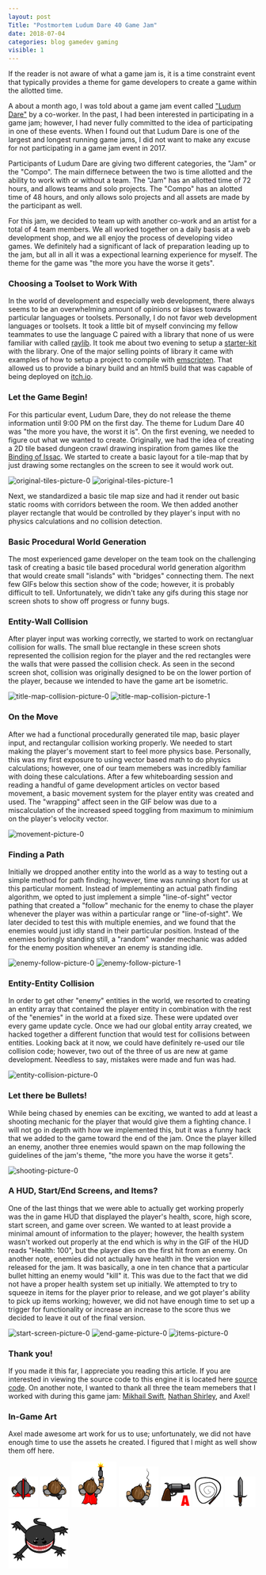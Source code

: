```yaml
---
layout: post
Title: "Postmortem Ludum Dare 40 Game Jam"
date: 2018-07-04
categories: blog gamedev gaming
visible: 1
---
```

If the reader is not aware of what a game jam is, it is a time constraint event that typically provides a theme for game
developers to create a game within the allotted time.

A about a month ago, I was told about a game jam event called ["Ludum Dare"][ld-jam] by a co-worker. In the past, I had been
interested in participating in a game jam; however, I had never fully committed to the idea of participating in one of these
events. When I found out that Ludum Dare is one of the largest and longest running game jams, I did not want to make any excuse
for not participating in a game jam event in 2017. 

Participants of Ludum Dare are giving two different categories, the "Jam" or the "Compo". The main differnece between the two
is time allotted and the ability to work with or without a team. The "Jam" has an allotted time of 72 hours, and allows teams
and solo projects. The "Compo" has an alotted time of 48 hours, and only allows solo projects and all assets are made by the
participant as well. 

For this jam, we decided to team up with another co-work and an artist for a total of 4 team members. We all worked together on 
a daily basis at a web development shop, and we all enjoy the process of developing video games. We definitely had a significant
of lack of preparation leading up to the jam, but all in all it was a expectional learning experience for myself. The theme
for the game was "the more you have the worse it gets".


### Choosing a Toolset to Work With
In the world of development and especially web development, there always seems to be an overwhelming amount of opinions or
biases towards particular languages or toolsets. Personally, I do not favor web development languages or toolsets. It took a
little bit of myself convincing my fellow teammates to use the language C paired with a library that none of us were familiar
with called [raylib][raylib-web]. It took me about two evening to setup a [starter-kit][raylib-starter-kit] with the library.
One of the major selling points of library it came with examples of how to setup a project to compile with
[emscripten][emscripten-compiler]. That allowed us to provide a binary build and an html5 build that was capable of being
deployed on [itch.io][depth-crawler-web].


### Let the Game Begin!
For this particular event, Ludum Dare, they do not release the theme information until 9:00 PM on the first day. The theme
for Ludum Dare 40 was "the more you have, the worst it is". On the first evening, we needed to figure out what we wanted to
create. Originally, we had the idea of creating a 2D tile based dungeon crawl drawing inspiration from games like the
[Binding of Issac][binding-of-isaac]. We started to create a basic layout for a tile-map that by just drawing some rectangles
on the screen to see it would work out.

![original-tiles-picture-0][original-tiles-0]
![original-tiles-picture-1][original-tiles-1]

Next, we standardized a basic tile map size and had it render out basic static rooms with corridors between the room. We then
added another player rectangle that would be controlled by they player's input with no physics calculations and no collision
detection.


### Basic Procedural World Generation
The most experienced game developer on the team took on the challenging task of creating a basic tile based procedural world 
generation algorithm that would create small "islands" with "bridges" connecting them. The next few GIFs below this section
show of the code; however, it is probably difficult to tell. Unfortunately, we didn't take any gifs during this stage nor
screen shots to show off progress or funny bugs.


### Entity-Wall Collision
After player input was working correctly, we started to work on rectangluar collision for walls. The small blue rectangle in
these screen shots represented the collision region for the player and the red rectangles were the walls that were passed the
collision check. As seen in the second screen shot, collision was originally designed to be on the lower portion of the player,
because we intended to have the game art be isometric.

![title-map-collision-picture-0][tile-map-collision-0]
![title-map-collision-picture-1][tile-map-collision-1]


### On the Move
After we had a functional procedurally generated tile map, basic player input, and rectangular collision working properly.
We needed to start making the player's movement start to feel more physics base. Personally, this was my first exposure to
using vector based math to do physics calculations; however, one of our team memebers was incredibly familiar with doing
these calculations. After a few whiteboarding session and reading a handful of game development articles on vector based
movement, a basic movement system for the player entity was created and used. The "wrapping" affect seen in the GIF below
was due to a miscalculation of the increased speed toggling from maximum to minimium on the player's velocity vector.

![movement-picture-0][movement-0]


### Finding a Path
Initially we dropped another entity into the world as a way to testing out a simple method for path finding; however, time
was running short for us at this particular moment. Instead of implementing an actual path finding algorithm, we opted to
just implement a simple "line-of-sight" vector pathing that created a "follow" mechanic for the enemy to chase the player
whenever the player was within a particular range or "line-of-sight". We later decided to test this with multiple enemies,
and we found that the enemies would just idly stand in their particular position. Instead of the enemies boringly standing
still, a "random" wander mechanic was added for the enemy position whenever an enemy is standing idle.

![enemy-follow-picture-0][enemy-follow-0]
![enemy-follow-picture-1][enemy-follow-1]


### Entity-Entity Collision
In order to get other "enemy" entities in the world, we resorted to creating an entity array that contained the player entity
in combination with the rest of the "enemies" in the world at a fixed size. These were updated over every game update cycle.
Once we had our global entity array created, we hacked together a different function that would test for collisions between 
entities. Looking back at it now, we could have definitely re-used our tile collision code; however, two out of the three of
us are new at game development. Needless to say, mistakes were made and fun was had.

![entity-collision-picture-0][entity-collision-0]

### Let there be Bullets!
While being chased by enemies can be exciting, we wanted to add at least a shooting mechanic for the player that would give
them a fighting chance. I will not go in depth with how we implemented this, but it was a funny hack that we added to the
game toward the end of the jam. Once the player killed an enemy, another three enemies would spawn on the map following the
guidelines of the jam's theme, "the more you have the worse it gets".

![shooting-picture-0][shooting-0]

### A HUD, Start/End Screens, and Items?
One of the last things that we were able to actually get working properly was the in game HUD that displayed the player's
health, score, high score, start screen, and game over screen. We wanted to at least provide a minimal amount of information
to the player; however, the health system wasn't worked out properly at the end which is why in the GIF of the HUD reads
"Health: 100", but the player dies on the first hit from an enemy. On another note, enemies did not actually have health in
the version we released for the jam. It was basically, a one in ten chance that a particular bullet hitting an enemy would
"kill" it. This was due to the fact that we did not have a proper health system set up initially. We attempted to try to
squeeze in items for the player prior to release, and we got player's ability to pick up items working; however, we did
not have enough time to set up a trigger for functionality or increase an increase to the score thus we decided to leave it
out of the final version.

![start-screen-picture-0][start-screen]
![end-game-picture-0][end-game]
![items-picture-0][items-0]

### Thank you!
If you made it this far, I appreciate you reading this article. If you are interested in viewing the source code to this
engine it is located here [source code][source-code]. On another note, I wanted to thank all three the team memebers that
I worked with during this game jam: [Mikhail Swift][ms], [Nathan Shirley][ns], and Axel!


### In-Game Art
Axel made awesome art work for us to use; unfortunately, we did not have enough time to use the assets he created. I figured
that I might as well show them off here.

![hero-0][hero-0]
![hero-1][hero-1]
![hero-2][hero-2]
![hero-3][hero-3]
![gun-0][gun-0]
![whip-0][whip-0]
![sword-0][sword-0]
![mon-0][mon-0]

[original-tiles-0]: 		http://i1055.photobucket.com/albums/s515/nkanedevn/original-tile_zpspxkhw4wm.png
[original-tiles-1]:			http://i1055.photobucket.com/albums/s515/nkanedevn/original-tile-map-1_zpskuusbsdr.png
[tile-map-collision-0]: 	http://i1055.photobucket.com/albums/s515/nkanedevn/collision-detection-0_zpsiqawp5ha.png
[tile-map-collision-1]:     http://i1055.photobucket.com/albums/s515/nkanedevn/collision-detection-1_zpsbpcrwl2t.png
[movement-0]:  				http://i1055.photobucket.com/albums/s515/nkanedevn/collision-detection_zps8zibtv7h.gif
[entity-collision-0]: 		http://i1055.photobucket.com/albums/s515/nkanedevn/enemy-collision_zpsyfy1ib12.png
[enemy-follow-0]: 			http://i1055.photobucket.com/albums/s515/nkanedevn/enemy-follow_zpspadiz6dq.gif
[enemy-follow-1]:			http://i1055.photobucket.com/albums/s515/nkanedevn/enemy-follow-and-random-state_zps4fhysakr.gif
[shooting-0]:				http://i1055.photobucket.com/albums/s515/nkanedevn/shooting-temp_zpsnshot0tq.gif
[start-screen]:				http://i1055.photobucket.com/albums/s515/nkanedevn/start_zpsqvly4lhd.gif
[items-0]:  				http://i1055.photobucket.com/albums/s515/nkanedevn/items_zps6r3ndnpv.gif
[end-game]:					http://i1055.photobucket.com/albums/s515/nkanedevn/depth-crawler_zpsuc3vf3hb.gif
[hero-0]:					https://raw.githubusercontent.com/Hidden-Pixel/ludum-dare-40/textures/game/assets/hero/hero-walking/Hero%20Standing%20w%20Cape%20and%20Helmet.png
[hero-1]:					https://github.com/Hidden-Pixel/ludum-dare-40/blob/textures/game/assets/hero/hero-walking/Hero%20Walk%201.png?raw=true
[hero-2]:					https://github.com/Hidden-Pixel/ludum-dare-40/blob/textures/game/assets/hero/Hero%20Firing%20Weapons/Hero%20Firing%202%20w%20Cape%20.png?raw=true
[hero-3]:					https://github.com/Hidden-Pixel/ludum-dare-40/blob/textures/game/assets/hero/Hero%20Firing%20Weapons/Hero%20Firing%204.png?raw=true
[gun-0]:					https://github.com/Hidden-Pixel/ludum-dare-40/blob/textures/game/assets/items/Auto%20Gun%20Icon.png?raw=true
[whip-0]:					https://github.com/Hidden-Pixel/ludum-dare-40/blob/textures/game/assets/items/Whip%20Icon.png?raw=true
[sword-0]:					https://github.com/Hidden-Pixel/ludum-dare-40/blob/textures/game/assets/items/Sword%20Icon.png?raw=true
[mon-0]:					https://github.com/Hidden-Pixel/ludum-dare-40/blob/textures/game/assets/monsters/Monster%20Wallking%201%20copy%202.png?raw=true

[emscripten-compiler]: 		http://kripken.github.io/emscripten-site/
[ld-jam]:					https://ldjam.com/
[raylib-web]:				http://www.raylib.com/
[raylib-starter-kit]:		https://github.com/Hidden-Pixel/raylib-starter-kit
[depth-crawler-web]:		https://nkanedev.itch.io/depth-crawler
[binding-of-isaac]:			http://bindingofisaac.com/		
[source-code]:				https://github.com/Hidden-Pixel/ludum-dare-40$a
[ms]:						https://github.com/mikhailswift
[ns]:						https://github.com/natethegreat2525
